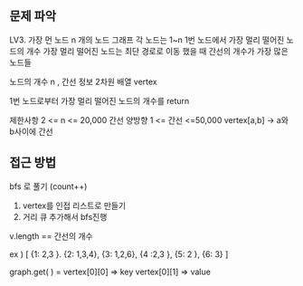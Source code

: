 ## 문제 파악

LV3. 가장 먼 노드
n 개의 노드 그래프
각 노드는 1~n
1번 노드에서 가장 멀리 떨어진 노드의 개수
가장 멀리 떨어진 노드는 최단 경로로 이동 했을 때 간선의 개수가 가장 많은 노드들

노드의 개수 n , 간선 정보 2차원 배열 vertex

1번 노드로부터 가장 멀리 떨어진 노드의 개수를 return

제한사항
2 <= n <= 20,000
간선 양방향 1 <= 간선 <=50,000
vertex[a,b] -> a와 b사이에 간선

## 접근 방법

bfs 로 풀기 (count++)

1. vertex를 인접 리스트로 만들기
2. 거리 큐 추가해서 bfs진행

v.length == 간선의 개수

ex )
[
{1: 2,3 }.
{2: 1,3,4},
{3: 1,2,6},
{4 :2,3 },
{5: 2 },
{6: 3}
]

graph.get( ) = vertex[0][0] => key
vertex[0][1] => value